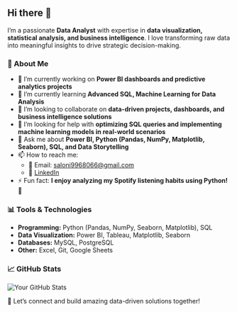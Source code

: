 ## Hi there 👋  

I’m a passionate **Data Analyst** with expertise in **data visualization, statistical analysis, and business intelligence**. I love transforming raw data into meaningful insights to drive strategic decision-making.  

### 🚀 About Me  
- 🔭 I’m currently working on **Power BI dashboards and predictive analytics projects**  
- 🌱 I’m currently learning **Advanced SQL, Machine Learning for Data Analysis**  
- 👯 I’m looking to collaborate on **data-driven projects, dashboards, and business intelligence solutions**  
- 🤔 I’m looking for help with **optimizing SQL queries and implementing machine learning models in real-world scenarios**  
- 💬 Ask me about **Power BI, Python (Pandas, NumPy, Matplotlib, Seaborn), SQL, and Data Storytelling**  
- 📫 How to reach me:  
  - 📧 Email: saloni9968066@gmail.com  
  - 🔗 [LinkedIn](https://www.linkedin.com/in/saloni-kumari2003/?utm_source=share&utm_campaign=share_via&utm_content=profile&utm_medium=android_app)   
- ⚡ Fun fact: **I enjoy analyzing my Spotify listening habits using Python!** 🎵  

### 📊 Tools & Technologies  
- **Programming:** Python (Pandas, NumPy, Seaborn, Matplotlib), SQL  
- **Data Visualization:** Power BI, Tableau, Matplotlib, Seaborn  
- **Databases:** MySQL, PostgreSQL  
- **Other:** Excel, Git, Google Sheets  

### 📈 GitHub Stats  
![Your GitHub Stats](https://github-readme-stats.vercel.app/api?username=your-github-username&show_icons=true&theme=radical)  

🚀 Let’s connect and build amazing data-driven solutions together!  
